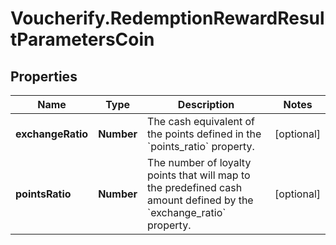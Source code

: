 # Voucherify.RedemptionRewardResultParametersCoin

## Properties

Name | Type | Description | Notes
------------ | ------------- | ------------- | -------------
**exchangeRatio** | **Number** | The cash equivalent of the points defined in the &#x60;points_ratio&#x60; property. | [optional] 
**pointsRatio** | **Number** | The number of loyalty points that will map to the predefined cash amount defined by the &#x60;exchange_ratio&#x60; property. | [optional] 


